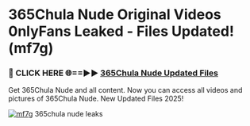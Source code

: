# 365Chula Nude Original Videos 0nlyFans Leaked - Files Updated! (mf7g)

<h3>🔴 CLICK HERE 🌐==►► <a href="https://tinyurl.com/yc6ubb5a" rel="nofollow">365Chula Nude Updated Files</a></h3>

Get 365Chula Nude and all content. Now you can access all videos and pictures of 365Chula Nude. New Updated Files 2025!

[![mf7g](https://i.imgur.com/7eu0CRL.gif)](https://tinyurl.com/yc6ubb5a)
365chula nude leaks